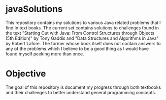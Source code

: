 # javaSolutions

This repository contains my solutions to various Java related problems that I find in text books. The current set contains solutions to challenges found in the text "Starting Out with Java: From Control Structures through Objects (5th Edition)" by Tony Gaddis and "Data Structures and Algorithms in Java" by Robert Lafore. The former whose book itself does not contain answers to any of the problems which I believe to be a good thing as I would have found myself peeking more than once.

# Objective

The goal of this repository is document my progress through both textbooks and their challenges to better understand general programming concepts. 